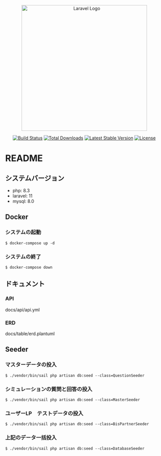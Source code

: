 <p align="center"><a href="https://laravel.com" target="_blank"><img src="https://raw.githubusercontent.com/laravel/art/master/logo-lockup/5%20SVG/2%20CMYK/1%20Full%20Color/laravel-logolockup-cmyk-red.svg" width="400" alt="Laravel Logo"></a></p>

<p align="center">
<a href="https://github.com/laravel/framework/actions"><img src="https://github.com/laravel/framework/workflows/tests/badge.svg" alt="Build Status"></a>
<a href="https://packagist.org/packages/laravel/framework"><img src="https://img.shields.io/packagist/dt/laravel/framework" alt="Total Downloads"></a>
<a href="https://packagist.org/packages/laravel/framework"><img src="https://img.shields.io/packagist/v/laravel/framework" alt="Latest Stable Version"></a>
<a href="https://packagist.org/packages/laravel/framework"><img src="https://img.shields.io/packagist/l/laravel/framework" alt="License"></a>
</p>

# README

## システムバージョン

- php: 8.3
- laravel: 11
- mysql: 8.0

## Docker

### システムの起動

```
$ docker-compose up -d
```

### システムの終了

```
$ docker-compose down
```

## ドキュメント

### API

docs/api/api.yml

### ERD

docs/table/erd.plantuml

## Seeder

### マスターデータの投入

```
$ ./vendor/bin/sail php artisan db:seed --class=QuestionSeeder
```

### シミュレーションの質問と回答の投入

```
$ ./vendor/bin/sail php artisan db:seed --class=MasterSeeder
```

### ユーザーLP　テストデータの投入

```
$ ./vendor/bin/sail php artisan db:seed --class=BisPartnerSeeder
```

### 上記のデータ一括投入

```
$ ./vendor/bin/sail php artisan db:seed --class=DatabaseSeeder
```